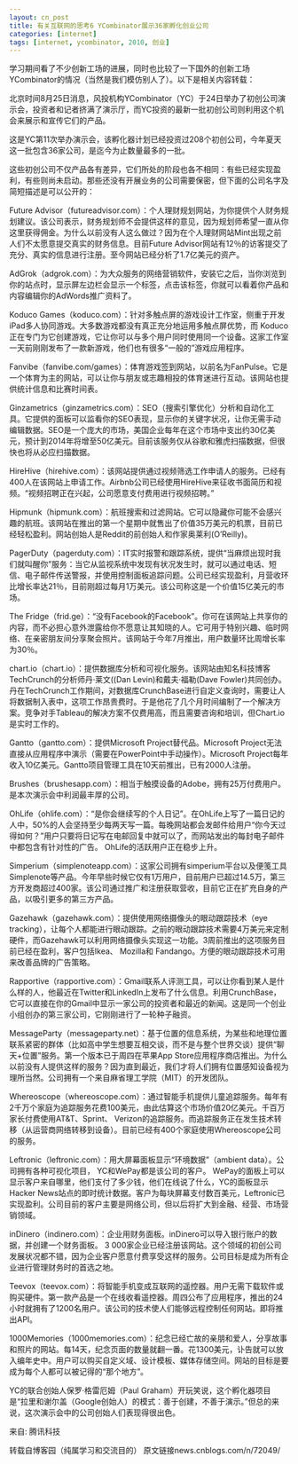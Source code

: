 ```yaml
---
layout: cn_post
title: 有关互联网的思考6 YCombinator展示36家孵化创业公司
categories: [internet]
tags: [internet, ycombinator, 2010, 创业]
---
```


学习期间看了不少创新工场的进展，同时也比较了一下国外的创新工场YCombinator的情况（当然是我们模仿别人了）。以下是相关内容转载：

北京时间8月25日消息，风投机构YCombinator（YC）于24日举办了初创公司演示会，投资者和记者挤满了演示厅，而YC投资的最新一批初创公司则利用这个机会来展示和宣传它们的产品。

这是YC第11次举办演示会，该孵化器计划已经投资过208个初创公司，今年夏天这一批包含36家公司，是迄今为止数量最多的一批。

这些初创公司不仅产品各有差异，它们所处的阶段也各不相同：有些已经实现盈利，有些则尚未启动。那些还没有开展业务的公司需要保密，但下面的公司名字及简短描述是可以公开的：

Future Advisor（futureadvisor.com）：个人理财规划网站，为你提供个人财务规划建议。该公司表示，财务规划师不会提供这样的意见，因为规划师希望一直从你这里获得佣金。为什么以前没有人这么做过？因为在个人理财网站Mint出现之前人们不太愿意提交真实的财务信息。目前Future Advisor网站有12％的访客提交了充分、真实的信息进行注册。至今网站已经分析了1.7亿美元的资产。

AdGrok（adgrok.com）：为大众服务的网络营销软件，安装它之后，当你浏览到你的站点时，显示屏左边栏会显示一个标签，点击该标签，你就可以看着你产品和内容编辑你的AdWords推广资料了。

Koduco Games（koduco.com）：针对多触点屏的游戏设计工作室，侧重于开发iPad多人协同游戏。大多数游戏都没有真正充分地运用多触点屏优势，而 Koduco正在专门为它创建游戏，它让你可以与多个用户同时使用同一个设备。这家工作室一天前刚刚发布了一款新游戏，他们也有很多“一般的”游戏应用程序。

Fanvibe（fanvibe.com/games）：体育游戏签到网站，以前名为FanPulse。它是一个体育为主的网站，可以让你与朋友或志趣相投的体育迷进行互动。该网站也提供统计信息和比赛时间表。

Ginzametrics（ginzametrics.com）：SEO（搜索引擎优化）分析和自动化工具。它提供的面板可以监看你的SEO表现，显示你的关键字状况，让你无需手动编辑数据。SEO是一个庞大的市场，美国企业每年在这个市场中支出约30亿美元，预计到2014年将增至50亿美元。目前该服务仅从谷歌和雅虎扫描数据，但很快也将从必应扫描数据。

HireHive（hirehive.com）：该网站提供通过视频筛选工作申请人的服务。已经有400人在该网站上申请工作。Airbnb公司已经使用HireHive来征收书面简历和视频。“视频招聘正在兴起，公司愿意支付费用进行视频招聘。”

Hipmunk（hipmunk.com）：航班搜索和过滤网站。它可以隐藏你可能不会感兴趣的航班。该网站在推出的第一个星期中就售出了价值35万美元的机票，目前已经轻松盈利。网站创始人是Reddit的前创始人和作家奥莱利(O’Reilly)。

PagerDuty（pagerduty.com）：IT实时报警和跟踪系统，提供“当麻烦出现时我们就叫醒你”服务：当它从监视系统中发现有状况发生时，就可以通过电话、短信、电子邮件传送警报，并使用控制面板追踪问题。公司已经实现盈利，月营收环比增长率达21％，目前刚超过每月1万美元。该公司称这是一个价值15亿美元的市场。

The Fridge（frid.ge）：“没有Facebook的Facebook”。你可在该网站上共享你的内容，而不必担心意外泄露给你不愿意让其知晓的人。它可用于特别兴趣、临时网络、在亲密朋友间分享聚会照片。该网站于今年7月推出，用户数量环比周增长率为30％。

chart.io（chart.io）：提供数据库分析和可视化服务。该网站由知名科技博客TechCrunch的分析师丹·莱文((Dan Levin)和戴夫·福勒(Dave Fowler)共同创办。丹在TechCrunch工作期间，对数据库CrunchBase进行自定义查询时，需要让人将数据制入表中，这项工作昂贵费时。于是他花了几个月时间编制了一个解决方案。竞争对手Tableau的解决方案不仅费用高，而且需要咨询和培训，但Chart.io是实时工作的。

Gantto（gantto.com）：提供Microsoft Project替代品。Microsoft Project无法直接从应用程序中演示（需要在PowerPoint中手动操作）。Microsoft Project每年收入10亿美元。Gantto项目管理工具在10天前推出，已有2000人注册。

Brushes（brushesapp.com）：相当于触摸设备的Adobe，拥有25万付费用户。是本次演示会中利润最丰厚的公司。

OhLife（ohlife.com）：“是你会继续写的个人日记”。在OhLife上写了一篇日记的人中，50%的人会坚持至少每两天写一篇。每晚网站都会发邮件给用户“你今天过得如何？”用户只要将日记写在电邮回复中就可以了，而网站发出的每封电子邮件中都包含有针对性的广告。 OhLife的活跃用户正在稳步上升。

Simperium（simplenoteapp.com）：这家公司拥有simperium平台以及便笺工具Simplenote等产品。今年早些时候它仅有1万用户，目前用户已超过14.5万，第三方开发商超过400家。该公司通过推广和注册获取营收，目前它正在扩充自身的产品，以吸引更多的第三方产品。

Gazehawk（gazehawk.com）：提供使用网络摄像头的眼动跟踪技术（eye tracking），让每个人都能进行眼动跟踪。之前的眼动跟踪技术需要4万美元来定制硬件，而Gazehawk可以利用网络摄像头实现这一功能。3周前推出的这项服务目前已经在盈利，客户包括Ikea、 Mozilla和 Fandango。方便的眼动跟踪技术可用来改善品牌的广告策略。

Rapportive（rapportive.com）：Gmail联系人评测工具，可以让你看到某人是什么样的人，他最近在Twitter和LinkedIn上发布了什么信息。利用CrunchBase，它可以直接在你的Gmail中显示一家公司的投资者和最近的新闻。这是同一个创业小组创办的第三家公司，它刚刚进行了一轮种子融资。

MessageParty（messageparty.net）：基于位置的信息系统，为某些和地理位置联系紧密的群体（比如高中学生想要互相交谈，而不是与整个世界交谈）提供“聊天+位置”服务。第一个版本已于周四在苹果App Store应用程序商店推出。为什么以前没有人提供这样的服务？因为直到最近，我们才将人们拥有位置感知设备视为理所当然。公司拥有一个来自麻省理工学院（MIT）的开发团队。

Whereoscope（whereoscope.com）：通过智能手机提供儿童追踪服务。每年有2千万个家庭为追踪服务花费100美元，由此估算这个市场价值20亿美元。千百万家长付费使用AT&T、Sprint、 Verizon的追踪服务。而追踪服务正在发生技术转移（从运营商网络转移到设备）。目前已经有400个家庭使用Whereoscope公司的服务。

Leftronic（leftronic.com）：用大屏幕面板显示“环境数据”（ambient data）。公司拥有各种可视化项目， YC和WePay都是该公司的客户。 WePay的面板上可以显示客户来自哪里，他们支付了多少钱，他们在线说了什么，YC的面板显示Hacker News站点的即时统计数据。客户为每块屏幕支付数百美元，Leftronic已实现盈利。公司目前的客户主要是网络公司，但以后将扩大到金融、经营、市场营销领域。

inDinero（indinero.com）：企业用财务面板。inDinero可以导入银行账户的数据，并创建一个财务面板。 3 000家企业已经注册该网站。这个领域的初创公司发展状况都不错，因为企业客户愿意付费享受这样的服务。公司目标是成为所有企业进行管理财务时的首选之地。

Teevox（teevox.com）：将智能手机变成互联网的遥控器。用户无需下载软件或购买硬件。第一款产品是一个在线收看遥控器。周四公布了应用程序，推出的24小时就拥有了1200名用户。该公司的技术使人们能够远程控制任何网站。即将推出API。

1000Memories（1000memories.com）：纪念已经亡故的亲朋和爱人，分享故事和照片的网站。每14天，纪念页面的数量就翻一番。花1300美元，讣告就可以放入编年史中。用户可以购买自定义域、设计模板、媒体存储空间。网站的目标是要成为每个人都可以被记得的“那个地方”。

YC的联合创始人保罗·格雷厄姆（Paul Graham）开玩笑说，这个孵化器项目是“拉里和谢尔盖（Google创始人）的模式：善于创建，不善于演示。”但总的来说，这次演示会中的公司创始人们表现得很出色。

来自: 腾讯科技

转载自博客园（纯属学习和交流目的） 原文链接news.cnblogs.com/n/72049/


